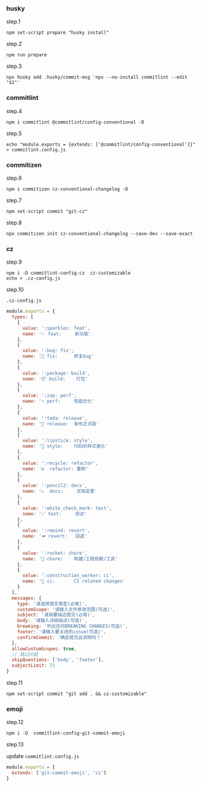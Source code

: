 
### husky
step.1
```shell
npm set-script prepare "husky install" 
```
step.2
```shell
npm run prepare
```

step.3
```shell
npx husky add .husky/commit-msg 'npx --no-install commitlint --edit "$1"'
```

### commitlint
step.4
```shell
npm i commitlint @commitlint/config-conventional -D
```
step.5
```shell
echo "module.exports = {extends: ['@commitlint/config-conventional']}" > commitlint.config.js
```

### commitizen
step.6
```shell
npm i commitizen cz-conventional-changelog -D
```
step.7
```shell
npm set-script commit "git-cz" 
```
step.8
```shell
npx commitizen init cz-conventional-changelog --save-dev --save-exact
```

### cz
step.9
```shell
npm i -D commitlint-config-cz  cz-customizable
echo > .cz-config.js
```
step.10

`.cz-config.js`
```javascript
module.exports = {
  types: [
    {
      value: ':sparkles: feat',
      name: '✨ feat:     新功能'
    },
    {
      value: ':bug: fix',
      name: '🐛 fix:      修复bug'
    },
    {
      value: ':package: build',
      name: '📦️ build:    打包'
    },
    {
      value: ':zap: perf',
      name: '⚡️ perf:     性能优化'
    },
    {
      value: ':tada: release',
      name: '🎉 release:  发布正式版'
    },
    {
      value: ':lipstick: style',
      name: '💄 style:    代码的样式美化'
    },
    {
      value: ':recycle: refactor',
      name: '♻️  refactor: 重构'
    },
    {
      value: ':pencil2: docs',
      name: '✏️  docs:     文档变更'
    },
    {
      value: ':white_check_mark: test',
      name: '✅ test:     测试'
    },
    {
      value: ':rewind: revert',
      name: '⏪️ revert:   回退'
    },
    {
      value: ':rocket: chore',
      name: '🚀 chore:    构建/工程依赖/工具'
    },
    {
      value: ':construction_worker: ci',
      name: '👷 ci:       CI related changes'
    }
  ],
  messages: {
    type: '请选择提交类型(必填)',
    customScope: '请输入文件修改范围(可选)',
    subject: '请简要描述提交(必填)',
    body: '请输入详细描述(可选)',
    breaking: '列出任何BREAKING CHANGES(可选)',
    footer: '请输入要关闭的issue(可选)',
    confirmCommit: '确定提交此说明吗？'
  },
  allowCustomScopes: true,
  // 跳过问题
  skipQuestions: ['body', 'footer'],
  subjectLimit: 72
}
```
step.11
```shell
npm set-script commit "git add . && cz-customizable"
```
### emoji
step.12
```shell
npm i -D  commitlint-config-git-commit-emoji 
```

step.13

update `commitlint.config.js`
```javascript
module.exports = {
  extends: ['git-commit-emoji', 'cz']
}
```